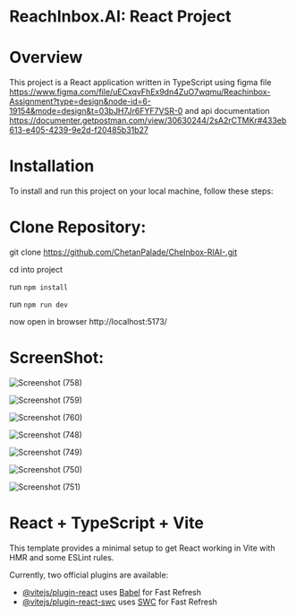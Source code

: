 # ReachInbox.AI: React Project

# Overview
This project is a React application written in TypeScript using figma file https://www.figma.com/file/uECxqvFhEx9dn4ZuO7wqmu/Reachinbox-Assignment?type=design&node-id=6-19154&mode=design&t=03bJH7Jr6FYF7VSR-0 and api documentation https://documenter.getpostman.com/view/30630244/2sA2rCTMKr#433eb613-e405-4239-9e2d-f20485b31b27


# Installation
To install and run this project on your local machine, follow these steps:

# Clone Repository:
git clone https://github.com/ChetanPalade/CheInbox-RIAI-.git

cd into project

run `npm install`

run `npm run dev`

now open in browser 
http://localhost:5173/

# ScreenShot:

![Screenshot (758)](https://github.com/user-attachments/assets/248c86a8-9063-4ace-a5f8-93e38655fa1a)

![Screenshot (759)](https://github.com/user-attachments/assets/7c2c68fc-5211-495e-9a40-72225c5a2135)

![Screenshot (760)](https://github.com/user-attachments/assets/6a079c9a-3e58-4628-a498-649485a582c9)

![Screenshot (748)](https://github.com/user-attachments/assets/6fad61b6-8ff1-4cb4-a4a6-e957d8e63783)


![Screenshot (749)](https://github.com/user-attachments/assets/7cb3df76-08e9-4914-a6a8-06746a1aa570)

![Screenshot (750)](https://github.com/user-attachments/assets/d46fa29a-6d58-4c38-9ed4-3cfcf8f4d13b)

![Screenshot (751)](https://github.com/user-attachments/assets/302c3c14-6b3d-4d1e-8f31-359f686541be)



# React + TypeScript + Vite

This template provides a minimal setup to get React working in Vite with HMR and some ESLint rules.

Currently, two official plugins are available:

- [@vitejs/plugin-react](https://github.com/vitejs/vite-plugin-react/blob/main/packages/plugin-react/README.md) uses [Babel](https://babeljs.io/) for Fast Refresh
- [@vitejs/plugin-react-swc](https://github.com/vitejs/vite-plugin-react-swc) uses [SWC](https://swc.rs/) for Fast Refresh

